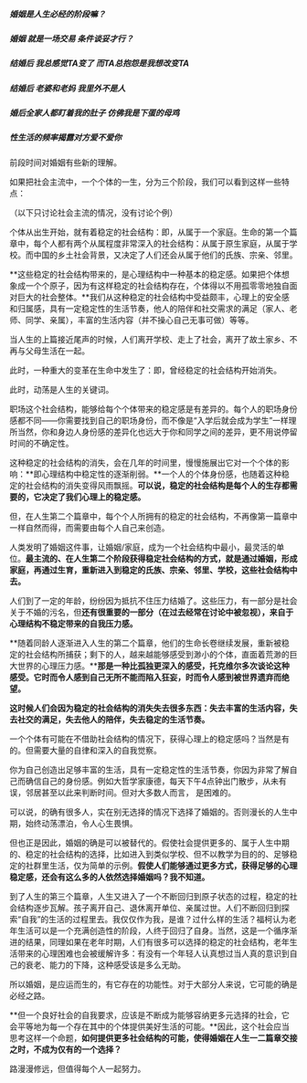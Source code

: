 ##### 婚姻是人生必经的阶段嘛？

##### 婚姻 就是一场交易 条件谈妥才行？

##### 结婚后 我总感觉TA变了 而TA总抱怨是我想改变TA

##### 结婚后 老婆和老妈 我里外不是人

##### 婚后全家人都盯着我的肚子 仿佛我是下蛋的母鸡

##### 性生活的频率揭露对方爱不爱你





前段时间对婚姻有些新的理解。

如果把社会主流中，一个个体的一生，分为三个阶段，我们可以看到这样一些特点：

（以下只讨论社会主流的情况，没有讨论个例）



个体从出生开始，就有着稳定的社会结构：即，从属于一个家庭。生命的第一个篇章中，每个人都有两个从属程度非常深入的社会结构：从属于原生家庭，从属于学校。而中国的乡土社会背景，又决定了人们还会从属于他们的氏族、宗亲、邻里。

**这些稳定的社会结构带来的，是心理结构中一种基本的稳定感。如果把个体想象成一个个原子，因为有这样稳定的社会结构存在，个体得以不用孤零零地独自面对巨大的社会整体。**我们从这种稳定的社会结构中受益颇丰，心理上的安全感和归属感，具有一定稳定性的生活节奏，他人的陪伴和社交需求的满足（家人、老师、同学、亲属），丰富的生活内容（并不操心自己无事可做）等等。

当人生的上篇接近尾声的时候，人们离开学校、走上了社会，离开了故土家乡、不再与父母生活在一起。



此时，一种重大的变革在生命中发生了：即，曾经稳定的社会结构开始消失。

此时，动荡是人生的关键词。



职场这个社会结构，能够给每个个体带来的稳定感是有差异的。每个人的职场身份感都不同——你需要找到自己的职场身份，而不像是“入学后就会成为学生”一样理所当然，你和身边人身份感的差异化也远大于你和同学之间的差异，更不用说停留时间的不确定性。

这种稳定的社会结构的消失，会在几年的时间里，慢慢施展出它对一个个体的影响：**即心理结构中稳定性的逐渐削弱。**一个人的个体身份感，也随着这种稳定的社会结构的消失变得风雨飘摇。**可以说，稳定的社会结构是每个人的生存都需要的，它决定了我们心理上的稳定感。**

但，在人生第二个篇章中，每个个人所拥有的稳定的社会结构，不再像第一篇章中一样自然而得，而需要由每个人自己来创造。

人类发明了婚姻这件事，让婚姻/家庭，成为一个社会结构中最小，最灵活的单位。**最主流的、在人生第二个阶段获得稳定社会结构的方式，就是通过婚姻，形成家庭，再通过生育，重新进入到稳定的氏族、宗亲、邻里、学校，这些社会结构中去。**

人们到了一定的年龄，纷纷因为抵抗不住压力结婚了。这些压力，有一部分是社会关于不婚的污名，但**还有很重要的一部分（在过去经常在讨论中被忽视），来自于心理结构不稳定带来的自我压力感。**

**随着同龄人逐渐进入人生的第二个篇章，他们的生命长卷继续发展，重新被稳定的社会结构所捕获；剩下的人，越来越能够感受到渺小的个体，直面着荒渺的巨大世界的心理压力感。****那是一种比孤独更深入的感受，托克维尔多次谈论这种感受。它时而令人感到自己无所不能而陷入狂妄，时而令人感到被世界遗弃而绝望。**



**这时候人们会因为稳定的社会结构的消失失去很多东西：失去丰富的生活内容，失去社交的满足，失去他人的陪伴，失去稳定的生活节奏。**

一个个体有可能在不借助社会结构的情况下，获得心理上的稳定感吗？当然是有的。但需要大量的自律和深入的自我觉察。

你为自己创造出足够丰富的生活，具有一定稳定性的生活节奏，你因为非常了解自己而确信自己的身份感。例如大哲学家康德，每天下午4点钟出门散步，从未有误，邻居甚至以此来判断时间。但对大多数人而言， 是困难的。

可以说，的确有很多人，实在别无选择的情况下选择了婚姻的。否则漫长的人生中期，始终动荡漂泊，令人心生畏惧。

但也正是因此，婚姻的确是可以被替代的。假使社会提供更多的、属于人生中期的、稳定的社会结构的选择，比如进入到类似学校、但不以教学为目的的、足够稳定的社群里生活，仅为简单的示例。**假使人们能够通过更多方式，获得足够的心理稳定感，还会有这么多的人依然选择婚姻吗？我不知道。**

到了人生的第三个篇章，人生又进入了一个不断回归到原子状态的过程，稳定的社会结构逐步瓦解。孩子离开自己、退休离开单位、亲属过世。人们不断回归到探索“自我”的生活的过程里去。我仅仅作为我，是谁？过什么样的生活？福柯认为老年生活可以是一个充满创造性的阶段，人终于回归了自身。当然，这是一个循序渐进的结果，同理如果在老年时期，人们有很多可以选择的稳定的社会结构，老年生活带来的心理困难也会被缓解许多：有没有一个年轻人认真想过当人真的意识到自己的衰老、能力的下降，这种感受该是多么无助。

所以婚姻，是应运而生的，有它存在的功能性。对于大部分人来说，它可能的确是必经之路。



**但一个良好社会的自我要求，应该是不断成为能够容纳更多元选择的社会，它会平等地为每一个存在其中的个体提供美好生活的可能。**因此，这个社会应当思考这样一个命题，**如何提供更多社会结构的可能，使得婚姻在人生一二篇章交接之时，不成为仅有的一个选择？**



路漫漫修远，但值得每个人一起努力。

[know yourself]: https://henix.github.io/feeds/weixin.sogou.knowyourself2015/2019-02-11-1000001285.html


